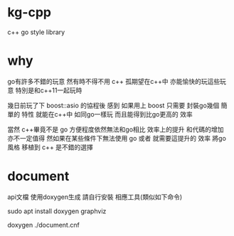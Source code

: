 # kg-cpp
c++ go style library

# why
go有許多不錯的玩意 然有時不得不用 c++ 孤期望在c++中 亦能愉快的玩這些玩意 特別是和c++11一起玩時

幾日前玩了下 boost::asio 的協程後 感到 如果用上 boost 只需要 封裝go幾個 簡單的 特性 就能在c++中 如同go一樣玩 而且能得到比go更高的 效率

當然 c++畢竟不是 go 方便程度依然無法和go相比 效率上的提升 和代碼的增加 亦不一定值得 然如果在某些條件下無法使用 go 或者 就需要這提升的 效率 將go風格 移植到 c++ 是不錯的選擇

# document
api文檔 使用doxygen生成 請自行安裝 相應工具(類似如下命令)

sudo apt install doxygen graphviz

doxygen ./document.cnf
